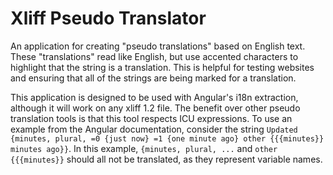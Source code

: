 # Xliff Pseudo Translator

An application for creating "pseudo translations" based on English text. These "translations" read like English, but use accented characters to highlight that the string is a translation. This is helpful for testing websites and ensuring that all of the strings are being marked for a translation.

This application is designed to be used with Angular's i18n extraction, although it will work on any xliff 1.2 file. The benefit over other pseudo translation tools is that this tool respects ICU expressions. To use an example from the Angular documentation, consider the string `Updated {minutes, plural, =0 {just now} =1 {one minute ago} other {{{minutes}} minutes ago}}`. In this example, `{minutes, plural, ...` and `other {{{minutes}}` should all not be translated, as they represent variable names.
